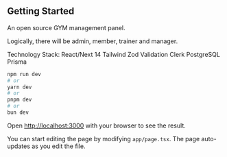 ## Getting Started

An open source GYM management panel.

Logically, there will be admin, member, trainer and manager.

Technology Stack:
React/Next 14
Tailwind
Zod Validation
Clerk
PostgreSQL
Prisma

```bash
npm run dev
# or
yarn dev
# or
pnpm dev
# or
bun dev
```

Open [http://localhost:3000](http://localhost:3000) with your browser to see the result.

You can start editing the page by modifying `app/page.tsx`. The page auto-updates as you edit the file.